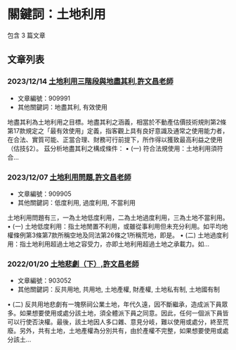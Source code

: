 # 關鍵詞：土地利用

包含 3 篇文章

## 文章列表

### 2023/12/14 [土地利用三階段與地盡其利,許文昌老師](../../articles/909991_%E5%9C%9F%E5%9C%B0%E5%88%A9%E7%94%A8%E4%B8%89%E9%9A%8E%E6%AE%B5%E8%88%87%E5%9C%B0%E7%9B%A1%E5%85%B6%E5%88%A9%2C%E8%A8%B1%E6%96%87%E6%98%8C%E8%80%81%E5%B8%AB.md)
- 文章編號：909991
- 其他關鍵詞：地盡其利, 有效使用

地盡其利為土地利用之目標。地盡其利之涵義，相當於不動產估價技術規則第2條第17款規定之「最有效使用」定義，指客觀上具有良好意識及通常之使用能力者，在合法、實質可能、正當合理、財務可行前提下，所作得以獲致最高利益之使用（估技§2）。 茲分析地盡其利之構成條件： • (一) 符合法規使用：土地利用須符合...

### 2023/12/07 [土地利用問題,許文昌老師](../../articles/909905_%E5%9C%9F%E5%9C%B0%E5%88%A9%E7%94%A8%E5%95%8F%E9%A1%8C%2C%E8%A8%B1%E6%96%87%E6%98%8C%E8%80%81%E5%B8%AB.md)
- 文章編號：909905
- 其他關鍵詞：低度利用, 過度利用, 不當利用

土地利用問題有三，一為土地低度利用，二為土地過度利用，三為土地不當利用。 • (一) 土地低度利用：指土地閒置不利用，或雖從事利用但未充分利用。如平均地權條例第3條第7款所稱空地及同法第26條之1所稱荒地，即是。 • (二) 土地過度利用：指土地利用超過土地之容受力，亦即土地利用超過土地之承載力。如...

### 2022/01/20 [土地悲劇（下）,許文昌老師](../../articles/903052_%E5%9C%9F%E5%9C%B0%E6%82%B2%E5%8A%87%EF%BC%88%E4%B8%8B%EF%BC%89%2C%E8%A8%B1%E6%96%87%E6%98%8C%E8%80%81%E5%B8%AB.md)
- 文章編號：903052
- 其他關鍵詞：反共用地, 共用地, 土地產權, 財產權, 土地私有制, 土地國有制

• (二) 反共用地悲劇有一塊祭祠公業土地，年代久遠，因不斷繼承，造成派下員眾多。如果想要使用或處分該土地，須全體派下員之同意。因此，任何一個派下員皆可以行使否決權。最後，該土地因人多口雜、意見分岐，難以使用或處分，終至荒廢。另外，共有土地，土地產權為分別共有，由於產權不完整，如果想要使用或處分該土...
